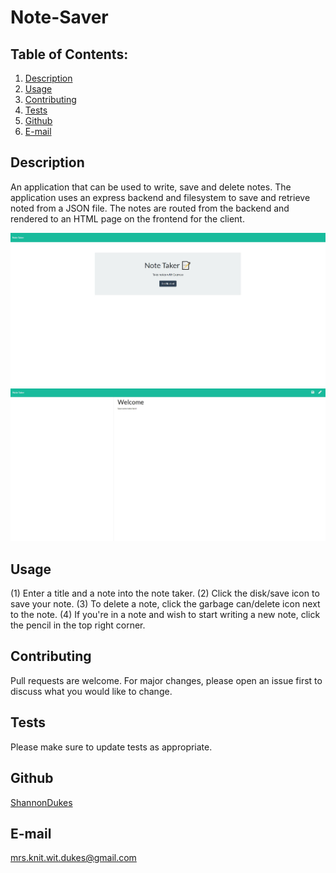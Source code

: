 # Note-Saver

## Table of Contents:
  1. [Description](#Description)
  2. [Usage](#Usage)
  3. [Contributing](#Contributing)
  4. [Tests](#Tests)
  5. [Github](#Github)
  6. [E-mail](#E-mail)

## Description
An application that can be used to write, save and delete notes. The application uses an express backend and filesystem to save and retrieve noted from a JSON file. The notes are routed from the backend and rendered to an HTML page on the frontend for the client. 

![Here is a screenshot of the application's start screen.](./public/assets/images/notesaver1.jpg)
![Here is a screenshot of the application running.](./public/assets/images/notesaver2.jpg)

## Usage
(1) Enter a title and a note into the note taker. 
(2) Click the disk/save icon to save your note.
(3) To delete a note, click the garbage can/delete icon next to the note.
(4) If you're in a note and wish to start writing a new note, click the pencil in the top right corner.

## Contributing
Pull requests are welcome. For major changes, please open an issue first to discuss what you would like to change. 

## Tests 
Please make sure to update tests as appropriate.

## Github
[ShannonDukes](https://github.com/ShannonDukes)

## E-mail
mrs.knit.wit.dukes@gmail.com